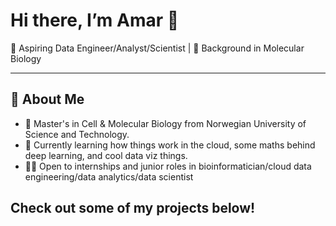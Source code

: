 # Hi there, I’m Amar 👋

🚀 Aspiring Data Engineer/Analyst/Scientist | 🧬 Background in Molecular Biology 

---

## 🔧 About Me

- 🧪 Master's in Cell & Molecular Biology from Norwegian University of Science and Technology.
- 🔭 Currently learning how things work in the cloud, some maths behind deep learning, and cool data viz things.
- 🧑‍💻 Open to internships and junior roles in bioinformatician/cloud data engineering/data analytics/data scientist

## Check out some of my projects below!
  


